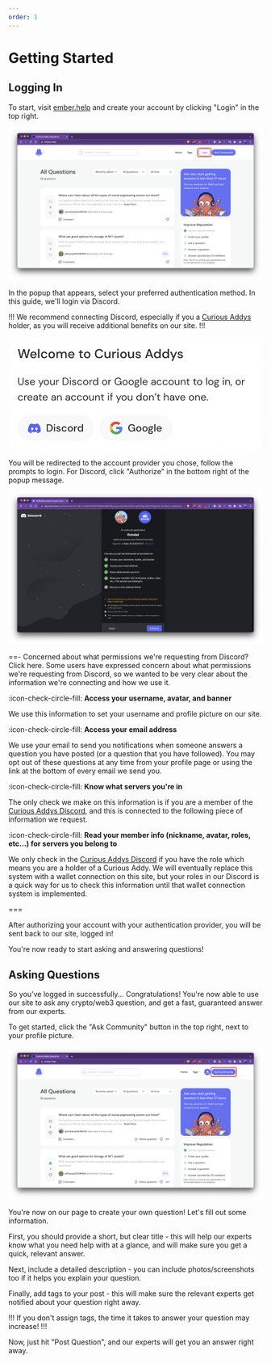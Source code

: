 ```yaml
---
order: 1
---
```


# Getting Started

## Logging In

To start, visit [ember.help](https://ember.help) and create your account by clicking "Login" in the top right.

![](/static/images/getting-started-1.png)

In the popup that appears, select your preferred authentication method. In this guide, we'll login via Discord.

!!!
We recommend connecting Discord, especially if you a [Curious Addys](https://curiousaddys.com) holder, as you will receive additional benefits on our site.
!!!

![Select either Discord or Google](/static/images/getting-started-2.png)

You will be redirected to the account provider you chose, follow the prompts to login. For Discord, click "Authorize" in the bottom right of the popup message.

![Click "Authorize" to allow us to connect your account](/static/images/getting-started-3.png)

==- Concerned about what permissions we're requesting from Discord? Click here.
Some users have expressed concern about what permissions we're requesting from Discord, so we wanted to be very clear about the information we're connecting and how we use it.

:icon-check-circle-fill: **Access your username, avatar, and banner**

We use this information to set your username and profile picture on our site.

:icon-check-circle-fill: **Access your email address**

We use your email to send you notifications when someone answers a question you have posted (or a question that you have followed). You may opt out of these questions at any time from your profile page or using the link at the bottom of every email we send you.

:icon-check-circle-fill: **Know what servers you're in**

The only check we make on this information is if you are a member of the [Curious Addys Discord](https://discord.gg/catc), and this is connected to the following piece of information we request.

:icon-check-circle-fill: **Read your member info (nickname, avatar, roles, etc...) for servers you belong to**

We only check in the [Curious Addys Discord](https://discord.gg/catc) if you have the role which means you are a holder of a Curious Addy. We will eventually replace this system with a wallet connection on this site, but your roles in our Discord is a quick way for us to check this information until that wallet connection system is implemented.

===

After authorizing your account with your authentication provider, you will be sent back to our site, logged in!

You're now ready to start asking and answering questions!

## Asking Questions

So you've logged in successfully... Congratulations! You're now able to use our site to ask any crypto/web3 question, and get a fast, guaranteed answer from our experts.

To get started, click the "Ask Community" button in the top right, next to your profile picture.

![](/static/images/getting-started-4.png)

You're now on our page to create your own question! Let's fill out some information.

First, you should provide a short, but clear title - this will help our experts know what you need help with at a glance, and will make sure you get a quick, relevant answer.

Next, include a detailed description - you can include photos/screenshots too if it helps you explain your question.

Finally, add tags to your post - this will make sure the relevant experts get notified about your question right away.

!!!
If you don't assign tags, the time it takes to answer your question may increase!
!!!

Now, just hit "Post Question", and our experts will get you an answer right away.
